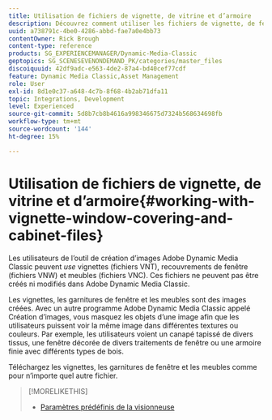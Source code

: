 ```yaml
---
title: Utilisation de fichiers de vignette, de vitrine et d’armoire
description: Découvrez comment utiliser les fichiers de vignette, de fenêtre et d’armoire dans Adobe Dynamic Media Classic.
uuid: a738791c-4be0-4286-abbd-fae7a0e4bb73
contentOwner: Rick Brough
content-type: reference
products: SG_EXPERIENCEMANAGER/Dynamic-Media-Classic
geptopics: SG_SCENESEVENONDEMAND_PK/categories/master_files
discoiquuid: 42df9adc-e563-4de2-87a4-bd40cef77cdf
feature: Dynamic Media Classic,Asset Management
role: User
exl-id: 8d1e0c37-a648-4c7b-8f68-4b2ab71dfa11
topic: Integrations, Development
level: Experienced
source-git-commit: 5d8b7cb8b4616a998346675d7324b568634698fb
workflow-type: tm+mt
source-wordcount: '144'
ht-degree: 15%

---
```


# Utilisation de fichiers de vignette, de vitrine et d’armoire{#working-with-vignette-window-covering-and-cabinet-files}

Les utilisateurs de l’outil de création d’images Adobe Dynamic Media Classic peuvent *use* vignettes (fichiers VNT), recouvrements de fenêtre (fichiers VNW) et meubles (fichiers VNC). Ces fichiers ne peuvent pas être créés ni modifiés dans Adobe Dynamic Media Classic.

Les vignettes, les garnitures de fenêtre et les meubles sont des images créées. Avec un autre programme Adobe Dynamic Media Classic appelé Création d’images, vous masquez les objets d’une image afin que les utilisateurs puissent voir la même image dans différentes textures ou couleurs. Par exemple, les utilisateurs voient un canapé tapissé de divers tissus, une fenêtre décorée de divers traitements de fenêtre ou une armoire finie avec différents types de bois.

Téléchargez les vignettes, les garnitures de fenêtre et les meubles comme pour n’importe quel autre fichier.

>[!MORELIKETHIS]
>
>* [Paramètres prédéfinis de la visionneuse](application-setup.md#viewer_presets)
